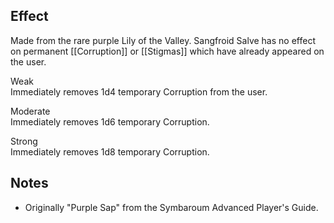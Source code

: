 ## Effect
Made from the rare purple Lily of the Valley. Sangfroid Salve has no effect on permanent [[Corruption]] or [[Stigmas]] which have already appeared on the user.

Weak<br>Immediately removes 1d4 temporary Corruption from the user.

Moderate<br>Immediately removes 1d6 temporary Corruption.

Strong<br>Immediately removes 1d8 temporary Corruption.
## Notes
* Originally "Purple Sap" from the Symbaroum Advanced Player's Guide.